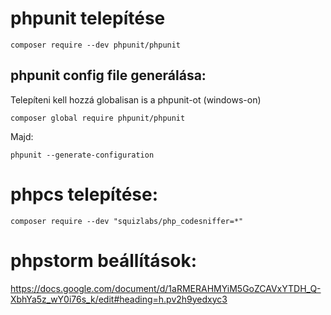 
# phpunit telepítése

```
composer require --dev phpunit/phpunit
```

## phpunit config file generálása:

Telepíteni kell hozzá globalisan is a phpunit-ot (windows-on)

```
composer global require phpunit/phpunit
```

Majd:

```
phpunit --generate-configuration
```

# phpcs telepítése:

```
composer require --dev "squizlabs/php_codesniffer=*"
```

# phpstorm beállítások:

https://docs.google.com/document/d/1aRMERAHMYiM5GoZCAVxYTDH_Q-XbhYa5z_wY0i76s_k/edit#heading=h.pv2h9yedxyc3
